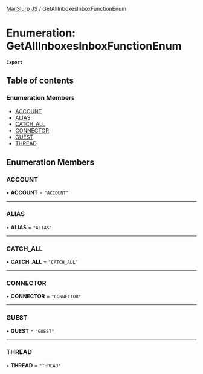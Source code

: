 [MailSlurp JS](../README.md) / GetAllInboxesInboxFunctionEnum

# Enumeration: GetAllInboxesInboxFunctionEnum

**`Export`**

## Table of contents

### Enumeration Members

- [ACCOUNT](GetAllInboxesInboxFunctionEnum.md#account)
- [ALIAS](GetAllInboxesInboxFunctionEnum.md#alias)
- [CATCH\_ALL](GetAllInboxesInboxFunctionEnum.md#catch_all)
- [CONNECTOR](GetAllInboxesInboxFunctionEnum.md#connector)
- [GUEST](GetAllInboxesInboxFunctionEnum.md#guest)
- [THREAD](GetAllInboxesInboxFunctionEnum.md#thread)

## Enumeration Members

### ACCOUNT

• **ACCOUNT** = ``"ACCOUNT"``

___

### ALIAS

• **ALIAS** = ``"ALIAS"``

___

### CATCH\_ALL

• **CATCH\_ALL** = ``"CATCH_ALL"``

___

### CONNECTOR

• **CONNECTOR** = ``"CONNECTOR"``

___

### GUEST

• **GUEST** = ``"GUEST"``

___

### THREAD

• **THREAD** = ``"THREAD"``
